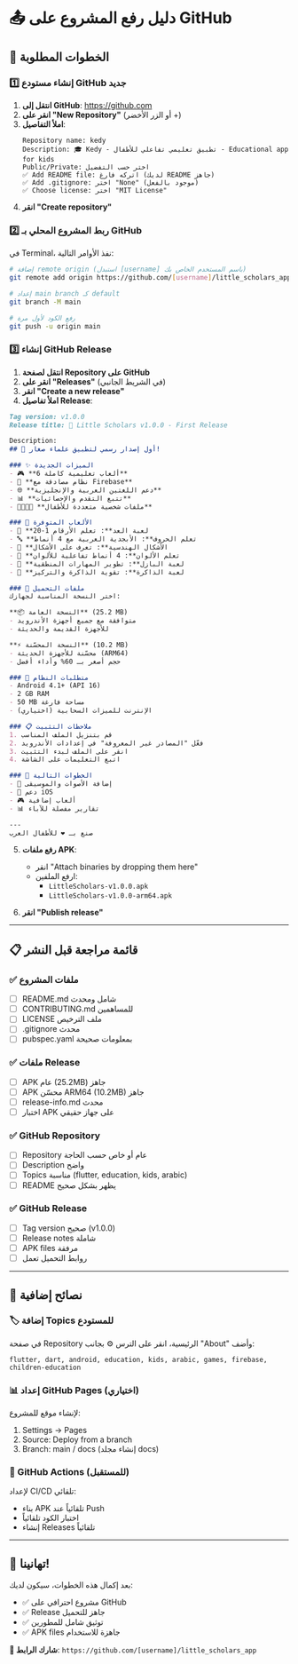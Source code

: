 # 📤 دليل رفع المشروع على GitHub

## 🚀 **الخطوات المطلوبة**

### **1️⃣ إنشاء مستودع GitHub جديد**

1. **انتقل إلى GitHub**: https://github.com
2. **انقر على "New Repository"** (أو الزر الأخضر +)
3. **املأ التفاصيل**:
   ```
   Repository name: kedy
   Description: 🎓 Kedy - تطبيق تعليمي تفاعلي للأطفال - Educational app for kids
   Public/Private: اختر حسب التفضيل
   ✅ Add README file: اتركه فارغ (لديك README جاهز)
   ✅ Add .gitignore: اختر "None" (موجود بالفعل)  
   ✅ Choose license: اختر "MIT License"
   ```
4. **انقر "Create repository"**

### **2️⃣ ربط المشروع المحلي بـ GitHub**

في Terminal، نفذ الأوامر التالية:

```bash
# إضافة remote origin (استبدل [username] باسم المستخدم الخاص بك)
git remote add origin https://github.com/[username]/little_scholars_app.git

# إعداد main branch كـ default
git branch -M main

# رفع الكود لأول مرة
git push -u origin main
```

### **3️⃣ إنشاء GitHub Release**

1. **انتقل لصفحة Repository على GitHub**
2. **انقر على "Releases"** (في الشريط الجانبي)
3. **انقر "Create a new release"**
4. **املأ تفاصيل Release**:

```markdown
Tag version: v1.0.0
Release title: 🎉 Little Scholars v1.0.0 - First Release

Description:
## 🌟 أول إصدار رسمي لتطبيق علماء صغار!

### ✨ الميزات الجديدة
- 🎮 **6 ألعاب تعليمية كاملة**
- 🔐 **نظام مصادقة مع Firebase**  
- 🌐 **دعم اللغتين العربية والإنجليزية**
- 📊 **تتبع التقدم والإحصائيات**
- 👨‍👩‍👧‍👦 **ملفات شخصية متعددة للأطفال**

### 🎯 الألعاب المتوفرة
- 🔢 **لعبة العد**: تعلم الأرقام 1-20
- 🔤 **تعلم الحروف**: الأبجدية العربية مع 4 أنماط
- 🔺 **الأشكال الهندسية**: تعرف على الأشكال  
- 🎨 **تعلم الألوان**: 4 أنماط تفاعلية للألوان
- 🧩 **لعبة البازل**: تطوير المهارات المنطقية
- 🧠 **لعبة الذاكرة**: تقوية الذاكرة والتركيز

### 📱 ملفات التحميل
اختر النسخة المناسبة لجهازك:

**📦 النسخة العامة** (25.2 MB)
- متوافقة مع جميع أجهزة الأندرويد
- للأجهزة القديمة والحديثة

**⚡ النسخة المحسّنة** (10.2 MB) 
- محسّنة للأجهزة الحديثة (ARM64)
- حجم أصغر بـ 60% وأداء أفضل

### 🔧 متطلبات النظام
- Android 4.1+ (API 16)
- 2 GB RAM  
- 50 MB مساحة فارغة
- الإنترنت للميزات السحابية (اختياري)

### 📋 ملاحظات التثبيت
1. قم بتنزيل الملف المناسب
2. فعّل "المصادر غير المعروفة" في إعدادات الأندرويد
3. انقر على الملف لبدء التثبيت
4. اتبع التعليمات على الشاشة

### 🚀 الخطوات التالية
- 🎵 إضافة الأصوات والموسيقى
- 📱 دعم iOS  
- 🎮 ألعاب إضافية
- 📊 تقارير مفصلة للآباء

---
صنع بـ ❤️ للأطفال العرب
```

5. **رفع ملفات APK**:
   - انقر "Attach binaries by dropping them here"
   - ارفع الملفين:
     - `LittleScholars-v1.0.0.apk`
     - `LittleScholars-v1.0.0-arm64.apk`

6. **انقر "Publish release"**

---

## 📋 **قائمة مراجعة قبل النشر**

### ✅ **ملفات المشروع**
- [ ] README.md شامل ومحدث
- [ ] CONTRIBUTING.md للمساهمين  
- [ ] LICENSE ملف الترخيص
- [ ] .gitignore محدث
- [ ] pubspec.yaml بمعلومات صحيحة

### ✅ **ملفات Release**
- [ ] APK عام (25.2MB) جاهز
- [ ] APK محسّن ARM64 (10.2MB) جاهز  
- [ ] release-info.md محدث
- [ ] اختبار APK على جهاز حقيقي

### ✅ **GitHub Repository**
- [ ] Repository عام أو خاص حسب الحاجة
- [ ] Description واضح
- [ ] Topics مناسبة (flutter, education, kids, arabic)
- [ ] README يظهر بشكل صحيح

### ✅ **GitHub Release**  
- [ ] Tag version صحيح (v1.0.0)
- [ ] Release notes شاملة
- [ ] APK files مرفقة
- [ ] روابط التحميل تعمل

---

## 🎯 **نصائح إضافية**

### **🏷️ إضافة Topics للمستودع**
في صفحة Repository الرئيسية، انقر على الترس ⚙️ بجانب "About" وأضف:
```
flutter, dart, android, education, kids, arabic, games, firebase, children-education
```

### **📊 إعداد GitHub Pages** (اختياري)
لإنشاء موقع للمشروع:
1. Settings → Pages
2. Source: Deploy from a branch  
3. Branch: main / docs (إنشاء مجلد docs)

### **🔄 GitHub Actions** (للمستقبل)
لإعداد CI/CD تلقائي:
- بناء APK تلقائياً عند Push
- اختبار الكود تلقائياً
- إنشاء Releases تلقائياً

---

## 🎉 **تهانينا!**

بعد إكمال هذه الخطوات، سيكون لديك:
- ✅ مشروع احترافي على GitHub
- ✅ Release جاهز للتحميل  
- ✅ توثيق شامل للمطورين
- ✅ APK files جاهزة للاستخدام

**🔗 شارك الرابط**: `https://github.com/[username]/little_scholars_app`
